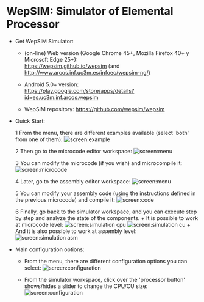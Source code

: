 # WepSIM: Simulator of Elemental Processor 

+ Get WepSIM Simulator:

   * (on-line) Web version (Google Chrome 45+, Mozilla Firefox 40+ y Microsoft Edge 25+): <br/>
https://wepsim.github.io/wepsim (and http://www.arcos.inf.uc3m.es/infoec/wepsim-ng/)

   * Android 5.0+ version: <br/> 
https://play.google.com/store/apps/details?id=es.uc3m.inf.arcos.wepsim

   * WepSIM repository: https://github.com/wepsim/wepsim

+ Quick Start:

   1 From the menu, there are different examples available (select 'both' from one of them):
     ![screen:example](https://raw.githubusercontent.com/wepsim/wepsim/master/help/simulator/simulator015.jpg)

   2 Then go to the microcode editor workspace: 
     ![screen:menu](https://raw.githubusercontent.com/wepsim/wepsim/master/help/simulator/firmware001.jpg)

   3 You can modify the microcode (if you wish) and microcompile it: 
     ![screen:microcode](https://raw.githubusercontent.com/wepsim/wepsim/master/help/simulator/firmware002.jpg)

   4 Later, go to the assembly editor workspace: 
     ![screen:menu](https://raw.githubusercontent.com/wepsim/wepsim/master/help/simulator/assembly002.jpg)

   5 You can modify your assembly code (using the instructions defined in the previous microcode) and compile it: 
     ![screen:code](https://raw.githubusercontent.com/wepsim/wepsim/master/help/simulator/assembly003.jpg)

   6 Finally, go back to the simulator workspace, and you can execute step by step and analyze the state of the components.
       + It is possible to work at microcode level: 
         ![screen:simulation cpu](https://raw.githubusercontent.com/wepsim/wepsim/master/help/simulator/simulator009.jpg)
         ![screen:simulation cu](https://raw.githubusercontent.com/wepsim/wepsim/master/help/simulator/simulator012.jpg)
       + And it is also possible to work at assembly level: 
         ![screen:simulation asm](https://raw.githubusercontent.com/wepsim/wepsim/master/help/simulator/simulator010.jpg)

+ Main configuration options:

   + From the menu, there are different configuration options you can select:
     ![screen:configuration](https://raw.githubusercontent.com/wepsim/wepsim/master/help/simulator/simulator014.jpg)

   + From the simulator workspace, click over the 'processor button' shows/hides a slider to change the CPU/CU size:
     ![screen:configuration](https://raw.githubusercontent.com/wepsim/wepsim/master/help/simulator/simulator013.jpg)

